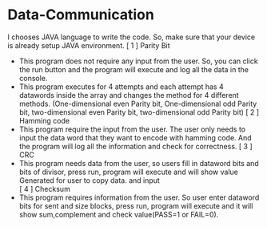 # Data-Communication
I chooses JAVA language to write the code. So, make sure that your device is already setup JAVA environment.
[ 1 ] Parity Bit
  - This program does not require any input from the user. So, you can click the run button and the
      program will execute and log all the data in the console.
  - This program executes for 4 attempts and each attempt has 4 datawords inside the array and
      changes the method for 4 different methods. (One-dimensional even Parity bit, One-dimensional odd
      Parity bit, two-dimensional even Parity bit, two-dimensional odd Parity bit)
[ 2 ] Hamming code
  - This program require the input from the user. The user only needs to input the data word that
      they want to encode with hamming code. And the program will log all the information and check for correctness.
[ 3 ] CRC
  - This program needs data from the user, so users fill in dataword bits and bits of divisor, press run,
      program will execute and will show value Generated  for user to copy data. and input  
[ 4 ] Checksum
  - This program requires information from the user. So user enter dataword bits for sent and size blocks,
      press run, program will execute and it will show sum,complement and check value(PASS=1 or FAIL=0).
